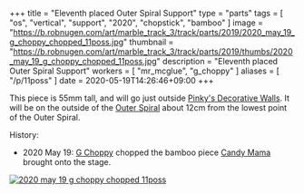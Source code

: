 +++
title = "Eleventh placed Outer Spiral Support"
type = "parts"
tags = [ "os", "vertical", "support", "2020", "chopstick", "bamboo" ]
image = "https://b.robnugen.com/art/marble_track_3/track/parts/2019/2020_may_19_g_choppy_chopped_11poss.jpg"
thumbnail = "https://b.robnugen.com/art/marble_track_3/track/parts/2019/thumbs/2020_may_19_g_choppy_chopped_11poss.jpg"
description = "Eleventh placed Outer Spiral Support"
workers = [
    "mr_mcglue",
    "g_choppy"
]
aliases = [
    "/p/11poss"
]
date = 2020-05-19T14:26:46+09:00
+++

This piece is 55mm tall, and will go just outside [Pinky's Decorative Walls](/parts/decorative_walls_after_the_lowest_small-medium_splitter/).  It will be
on the outside of the [Outer Spiral](/parts/outer_spiral/) about 12cm from the lowest point of the Outer Spiral.

History:

* 2020 May 19: [G Choppy](/workers/g_choppy/) chopped the bamboo piece [Candy Mama](/workers/candy_mama/) brought onto the stage.

[![2020 may 19 g choppy chopped 11poss](//b.robnugen.com/art/marble_track_3/track/parts/2019/thumbs/2020_may_19_g_choppy_chopped_11poss.jpg)](//b.robnugen.com/art/marble_track_3/track/parts/2019/2020_may_19_g_choppy_chopped_11poss.jpg)
